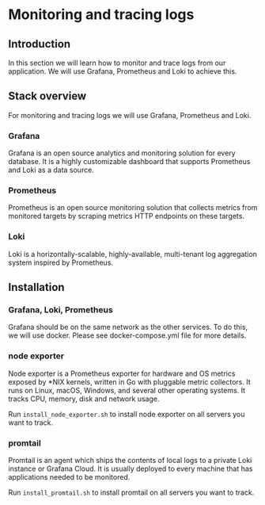# Monitoring and tracing logs

## Introduction

In this section we will learn how to monitor and trace logs from our application. We will use Grafana, Prometheus and Loki to achieve this.


## Stack overview

For monitoring and tracing logs we will use Grafana, Prometheus and Loki.

### Grafana

Grafana is an open source analytics and monitoring solution for every database. It is a highly customizable dashboard that supports Prometheus and Loki as a data source.

### Prometheus

Prometheus is an open source monitoring solution that collects metrics from monitored targets by scraping metrics HTTP endpoints on these targets.

### Loki

Loki is a horizontally-scalable, highly-available, multi-tenant log aggregation system inspired by Prometheus.

## Installation

### Grafana, Loki, Prometheus

Grafana should be on the same network as the other services. To do this, we will use docker. Please see docker-compose.yml file for more details.

### node exporter

Node exporter is a Prometheus exporter for hardware and OS metrics exposed by *NIX kernels, written in Go with pluggable metric collectors. It runs on Linux, macOS, Windows, and several other operating systems. It tracks CPU, memory, disk and network usage.

Run `install_node_exporter.sh` to install node exporter on all servers you want to track.

### promtail

Promtail is an agent which ships the contents of local logs to a private Loki instance or Grafana Cloud. It is usually deployed to every machine that has applications needed to be monitored.

Run `install_promtail.sh` to install promtail on all servers you want to track.